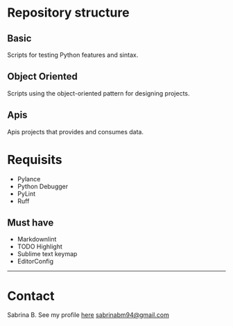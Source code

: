 # Repository structure

## Basic

Scripts for testing Python features and sintax.

## Object Oriented

Scripts using the object-oriented pattern for designing projects.

## Apis

Apis projects that provides and consumes data.

# Requisits

- Pylance
- Python Debugger
- PyLint
- Ruff

## Must have

- Markdownlint
- TODO Highlight
- Sublime text keymap
- EditorConfig

---

# Contact

Sabrina B.
See my profile [here](https://github.com/sabrinabm94/about/blob/main/README.md)
<sabrinabm94@gmail.com>
